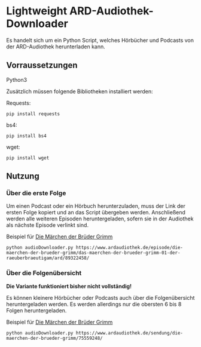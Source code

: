 # Lightweight ARD-Audiothek-Downloader

Es handelt sich um ein Python Script, welches Hörbücher und Podcasts von der ARD-Audiothek herunterladen kann. 

## Vorraussetzungen

Python3

Zusätzlich müssen folgende Bibliotheken installiert werden:

Requests:
```
pip install requests
```

bs4:
```
pip install bs4
```

wget:
```
pip install wget
```

## Nutzung

### Über die erste Folge

Um einen Podcast oder ein Hörbuch herunterzuladen, muss der Link der ersten Folge kopiert und an das Script übergeben werden.
Anschließend werden alle weiteren Episoden heruntergeladen, sofern sie in der Audiothek als nächste Episode verlinkt sind.

Beispiel für [Die Märchen der Brüder Grimm](https://www.ardaudiothek.de/episode/die-maerchen-der-brueder-grimm/das-maerchen-der-brueder-grimm-01-der-raeuberbraeutigam/ard/89322458/)
```
python audioDownloader.py https://www.ardaudiothek.de/episode/die-maerchen-der-brueder-grimm/das-maerchen-der-brueder-grimm-01-der-raeuberbraeutigam/ard/89322458/
```

### Über die Folgenübersicht

<b>Die Variante funktioniert bisher nicht vollständig!</b>

Es können kleinere Hörbücher oder Podcasts auch über die Folgenübersicht heruntergeladen werden. Es werden allerdings nur die obersten 6 bis 8 Folgen heruntergeladen.

Beispiel für [Die Märchen der Brüder Grimm](https://www.ardaudiothek.de/sendung/die-maerchen-der-brueder-grimm/75559248/)
```
python audioDownloader.py https://www.ardaudiothek.de/sendung/die-maerchen-der-brueder-grimm/75559248/
```

